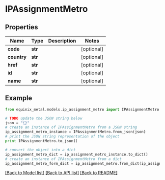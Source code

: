 # IPAssignmentMetro


## Properties
Name | Type | Description | Notes
------------ | ------------- | ------------- | -------------
**code** | **str** |  | [optional] 
**country** | **str** |  | [optional] 
**href** | **str** |  | [optional] 
**id** | **str** |  | [optional] 
**name** | **str** |  | [optional] 

## Example

```python
from equinix_metal.models.ip_assignment_metro import IPAssignmentMetro

# TODO update the JSON string below
json = "{}"
# create an instance of IPAssignmentMetro from a JSON string
ip_assignment_metro_instance = IPAssignmentMetro.from_json(json)
# print the JSON string representation of the object
print IPAssignmentMetro.to_json()

# convert the object into a dict
ip_assignment_metro_dict = ip_assignment_metro_instance.to_dict()
# create an instance of IPAssignmentMetro from a dict
ip_assignment_metro_form_dict = ip_assignment_metro.from_dict(ip_assignment_metro_dict)
```
[[Back to Model list]](../README.md#documentation-for-models) [[Back to API list]](../README.md#documentation-for-api-endpoints) [[Back to README]](../README.md)


